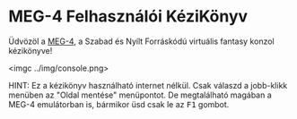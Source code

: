 MEG-4 Felhasználói KéziKönyv
============================

Üdvözöl a [MEG-4](https://bztsrc.gitlab.io/meg4), a Szabad és Nyílt Forráskódú virtuális fantasy konzol kézikönyve!

<imgc ../img/console.png>

HINT: Ez a kézikönyv használható internet nélkül. Csak válaszd a <mbr> jobb-klikk menüben az "Oldal mentése" menüpontot.
De megtalálható magában a MEG-4 emulátorban is, bármikor üsd csak le az <kbd>F1</kbd> gombot.
